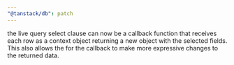 ```yaml
---
"@tanstack/db": patch
---
```


the live query select clause can now be a callback function that receives each row as a context object returning a new object with the selected fields. This also allows the for the callback to make more expressive changes to the returned data.
